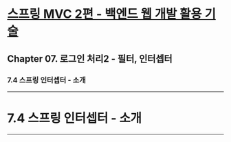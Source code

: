 # <a href = "../README.md" target="_blank">스프링 MVC 2편 - 백엔드 웹 개발 활용 기술</a>
## Chapter 07. 로그인 처리2 - 필터, 인터셉터
### 7.4 스프링 인터셉터 - 소개


---

# 7.4 스프링 인터셉터 - 소개

---
